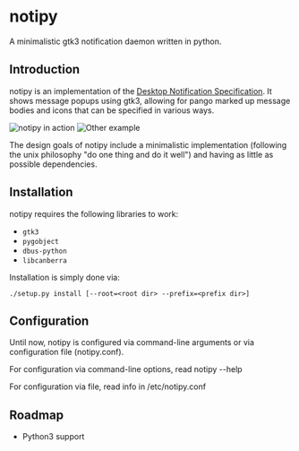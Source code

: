 # notipy #

A minimalistic gtk3 notification daemon written in python.

## Introduction ##

notipy is an implementation of the [Desktop Notification Specification](http://developer.gnome.org/notification-spec/). It shows
message popups using gtk3, allowing for pango marked up message bodies and icons
that can be specified in various ways.

![notipy in action](https://github.com/mrk3004/notipy/raw/master/screen.png)
![Other example](https://github.com/mrk3004/notipy/raw/master/screen2.png)

The design goals of notipy include a minimalistic implementation (following the
unix philosophy "do one thing and do it well") and having as little as possible
dependencies.

## Installation ##

notipy requires the following libraries to work:

* `gtk3`
* `pygobject`
* `dbus-python`
* `libcanberra`

Installation is simply done via:

	./setup.py install [--root=<root dir> --prefix=<prefix dir>]

## Configuration ##

Until now, notipy is configured via command-line arguments or via configuration file (notipy.conf). 

For configuration via command-line options, read notipy --help

For configuration via file, read info in /etc/notipy.conf

## Roadmap ##

* Python3 support
